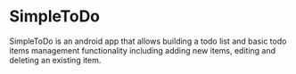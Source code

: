 # SimpleToDo
SimpleToDo is an android app that allows building a todo list and basic todo items management functionality including adding new items, editing and deleting an existing item.
